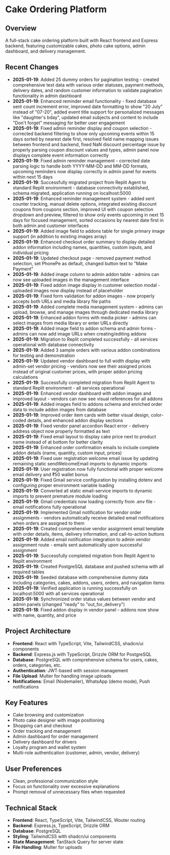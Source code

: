 # Cake Ordering Platform

## Overview
A full-stack cake ordering platform built with React frontend and Express backend, featuring customizable cakes, photo cake options, admin dashboard, and delivery management.

## Recent Changes
- **2025-01-19**: Added 25 dummy orders for pagination testing - created comprehensive test data with various order statuses, payment methods, delivery dates, and random customer information to validate pagination functionality in admin dashboard
- **2025-01-19**: Enhanced reminder email functionality - fixed database sent count increment error, improved date formatting to show "20 July" instead of "07-20", added event title support for personalized messages like "daughter's bday", updated email subjects and content to include "Don't forget" messaging for better user engagement
- **2025-01-19**: Fixed admin reminder display and coupon selection - corrected backend filtering to show only upcoming events within 15 days sorted by nearest date first, resolved field name mapping issues between frontend and backend, fixed NaN discount percentage issue by properly parsing coupon discount values and types, admin panel now displays complete event information correctly
- **2025-01-19**: Fixed admin reminder management - corrected date parsing logic to handle both YYYY-MM-DD and MM-DD formats, upcoming reminders now display correctly in admin panel for events within next 15 days
- **2025-01-19**: Successfully migrated project from Replit Agent to standard Replit environment - database connectivity established, schema migrated, application running on localhost:5000
- **2025-01-19**: Enhanced reminder management system - added sent counter tracking, manual delete options, integrated existing discount coupons from coupons section, improved UI with coupon selection dropdown and preview, filtered to show only events upcoming in next 15 days for focused management, sorted occasions by nearest date first in both admin and customer interfaces
- **2025-01-19**: Added image field to addons table for single primary image support (in addition to existing images array)
- **2025-01-19**: Enhanced checkout order summary to display detailed addon information including names, quantities, custom inputs, and individual pricing
- **2025-01-19**: Updated checkout page - removed payment method selection, set PhonePe as default, changed button text to "Make Payment"
- **2025-01-19**: Added image column to admin addon table - admins can now see uploaded images in the management interface
- **2025-01-19**: Fixed addon image display in customer selection modal - uploaded images now display instead of placeholder
- **2025-01-19**: Fixed form validation for addon images - now properly accepts both URLs and media library file paths
- **2025-01-19**: Added complete media management system - admins can upload, browse, and manage images through dedicated media library
- **2025-01-19**: Enhanced addon forms with media picker - admins can select images from media library or enter URLs directly
- **2025-01-19**: Added image field to addon schema and admin forms - admins can now add image URLs when creating/editing addons
- **2025-01-19**: Migration to Replit completed successfully - all services operational with database connectivity
- **2025-01-19**: Added 3 sample orders with various addon combinations for testing and demonstration
- **2025-01-19**: Updated vendor dashboard to full width display with admin-set vendor pricing - vendors now see their assigned prices instead of original customer prices, with proper addon pricing calculations
- **2025-01-19**: Successfully completed migration from Replit Agent to standard Replit environment - all services operational
- **2025-01-19**: Enhanced vendor dashboard with addon images and improved layout - vendors can now see visual references for all addons
- **2025-01-19**: Added images field to addons schema and enriched order data to include addon images from database
- **2025-01-19**: Improved order item cards with better visual design, color-coded details, and enhanced addon display sections
- **2025-01-19**: Fixed vendor panel accordion React error - delivery address object now properly formatted as text
- **2025-01-19**: Fixed email layout to display cake price next to product name instead of at bottom for better clarity
- **2025-01-19**: Enhanced order confirmation emails to include complete addon details (name, quantity, custom input, prices)
- **2025-01-19**: Fixed user registration welcome email issue by updating remaining static sendWelcomeEmail imports to dynamic imports
- **2025-01-19**: User registration now fully functional with proper welcome email delivery and ₹50 wallet bonus
- **2025-01-19**: Fixed Gmail service configuration by installing dotenv and configuring proper environment variable loading
- **2025-01-19**: Converted all static email-service imports to dynamic imports to prevent premature module loading
- **2025-01-19**: Gmail credentials now loading correctly from .env file - email notifications fully operational
- **2025-01-19**: Implemented Gmail notification for vendor order assignments - vendors automatically receive detailed email notifications when orders are assigned to them
- **2025-01-19**: Created comprehensive vendor assignment email template with order details, items, delivery information, and call-to-action buttons
- **2025-01-19**: Added email notification integration to admin vendor assignment route - emails sent automatically upon successful assignment
- **2025-01-19**: Successfully completed migration from Replit Agent to Replit environment
- **2025-01-19**: Created PostgreSQL database and pushed schema with all required tables
- **2025-01-19**: Seeded database with comprehensive dummy data including categories, cakes, addons, users, orders, and navigation items
- **2025-01-19**: Verified application is running successfully on localhost:5000 with all services operational
- **2025-01-18**: Synchronized order status values between vendor and admin panels (changed "ready" to "out_for_delivery")
- **2025-01-18**: Fixed addon display in vendor panel - addons now show with name, quantity, and price

## Project Architecture
- **Frontend**: React with TypeScript, Vite, TailwindCSS, shadcn/ui components
- **Backend**: Express.js with TypeScript, Drizzle ORM for PostgreSQL
- **Database**: PostgreSQL with comprehensive schema for users, cakes, orders, categories, etc.
- **Authentication**: JWT-based with session management
- **File Upload**: Multer for handling image uploads
- **Notifications**: Email (Nodemailer), WhatsApp (demo mode), Push notifications

## Key Features
- Cake browsing and customization
- Photo cake designer with image positioning
- Shopping cart and checkout
- Order tracking and management
- Admin dashboard for order management
- Delivery dashboard for drivers
- Loyalty program and wallet system
- Multi-role authentication (customer, admin, vendor, delivery)

## User Preferences
- Clean, professional communication style
- Focus on functionality over excessive explanations
- Prompt removal of unnecessary files when requested

## Technical Stack
- **Frontend**: React, TypeScript, Vite, TailwindCSS, Wouter routing
- **Backend**: Express.js, TypeScript, Drizzle ORM
- **Database**: PostgreSQL
- **Styling**: TailwindCSS with shadcn/ui components
- **State Management**: TanStack Query for server state
- **File Handling**: Multer for uploads